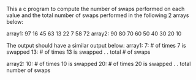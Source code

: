 This a c program to compute the number of swaps performed on each value and the total number of swaps performed in the following 2 arrays below:

array1: 97  16  45  63  13  22  7  58  72
array2: 90  80  70  60  50  40  30  20  10 




The output should have a similar output below:
array1:
7: # of times 7 is swapped
13: # of times 13 is swapped
.
.
total # of swaps

array2:
10: # of times 10 is swapped
20: # of times 20 is swapped
.
.
total number of swaps



